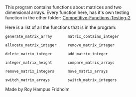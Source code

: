 
This  program  contains  functions  about  matrices  and   two  
dimensional arrays. Every function here, has it's own  testing  
function in the other folder: [Competitive-Functions-Testing-2](https://github.com/H4PE0N/Competitive-Programming/tree/master/Competitive-Testing-Folder/Competitive-Functions-Testing-2)

Here is a list of all the functions that is  in  the  program:

```
generate_matrix_array       matrix_contains_integer

allocate_matrix_integer     remove_matrix_integer

delete_matrix_integer       add_matrix_integer

integer_matrix_height       compare_matrix_arrays

remove_matrix_integers      move_matrix_arrays

switch_matrix_arrays        switch_matrix_integers
```

Made by Roy Hampus Fridholm
